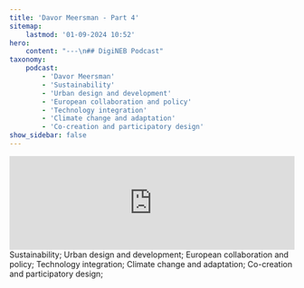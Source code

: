 ```yaml
---
title: 'Davor Meersman - Part 4'
sitemap:
    lastmod: '01-09-2024 10:52'
hero:
    content: "---\n## DigiNEB Podcast"
taxonomy:
    podcast:
        - 'Davor Meersman'
        - 'Sustainability'
        - 'Urban design and development'
        - 'European collaboration and policy'
        - 'Technology integration'
        - 'Climate change and adaptation'
        - 'Co-creation and participatory design'
show_sidebar: false
---
```


<iframe title="digineb" width="100%" height="166" scrolling="no" frameborder="no" allow="autoplay" src="https://w.soundcloud.com/player/?url=https%3A//api.soundcloud.com/tracks/1908095771&color=%234b4815&auto_play=false&hide_related=false&show_comments=true&show_user=true&show_reposts=false&show_teaser=false"></iframe>
Sustainability;
Urban design and development;
European collaboration and policy;
Technology integration;
Climate change and adaptation;
Co-creation and participatory design;